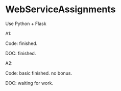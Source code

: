 # WebServiceAssignments
 
Use Python + Flask

A1:

Code: finished.

DOC: finished.

A2:

Code: basic finished. no bonus.

DOC: waiting for work.
